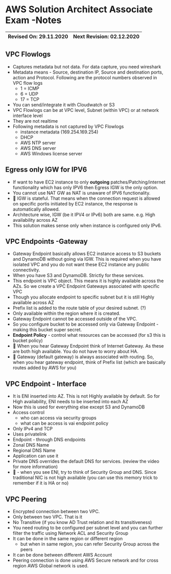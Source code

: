 # AWS Solution Architect Associate Exam -Notes

Revised On: 29.11.2020 | Next Revision: 02.12.2020
-----------------------| -------------------------

## VPC Flowlogs

* Captures metadata but not data. For data capture, you need wireshark
* Metadata means - Source, destination IP, Source and destination ports, action and Protocol. Following are the protocol numbers observed in VPC flow logs
  * 1 = ICMP
  * 6 = UDP
  * 17 = TCP
* You can send/integrate it with Cloudwatch or S3
* VPC Flowlogs can be at VPC level, Subnet (within VPC) or at network interface level
* They are not realtime
* Following metadata is not captured by VPC Flowlogs
  * instance metadata (169.254.169.254)
  * DHCP
  * AWS NTP server
  * AWS DNS server
  * AWS Windows license server

## Egress only IGW for IPV6

* If want to have EC2 instance to only **outgoing** patches/Patching/internet functionality which has only IPV6 then Egress IGW is the only option.
* You cannot use NAT GW as NAT is unaware of IPV6 functionality.
* :magnet: IGW is stateful. That means when the connection request is allowed on specific portis initiated by EC2 instance, the response is automatically allowed.
* Architecture wise, IGW (be it IPV4 or IPv6) both are same. e.g. High availability across AZ
* This solution makes sense only when instance is configured only IPv6.

## VPC Endpoints -Gateway

* Gateway Endpoint basically allows EC2 instance access to S3 buckets and DynamoDB without going via IGW. This is required when you have isolated VPC and you do not want these EC2 instance any public connectivity.
* When you have S3 and DynamoDB. Strictly for these services.
* This endpoint is VPC object. This means it is highly available across the AZs. So we create a VPC Endpoint Gateways associated with specific VPC
* Though you allocate endpoint to specific subnet but it is still Highly available across AZ
* Prefix list is added to the route table of your desired subnet. (?)
* Only available within the region where it is created.
* Gateway Endpoint cannot be accessed outside of the VPC.
* So you configure bucket to be accessed only via Gateway Endpoint -making this bucket super secret.
* **Endpoint Policy** - control what resources can be accessed (for s3 this is bucket policy)
* :electric_plug: When you hear Gateway Endpoint think of Internet Gateway. As these are both high available. You do not have to worry about HA.
* :electric_plug: Gateway (default gateway) is always associated with routing. So, when you hear gateway endpoint, think of Prefix list (which are basically routes added by AWS for you)
  
## VPC Endpoint - Interface

* It is ENI inserted into AZ. This is not Highly available by default. So for High availability, ENI needs to be inserted into each AZ
* Now this is used for everything else except S3 and DynamoDB
* Access control
  * who can access via security groups
  * what can be access is vai endpoint policy
* Only IPv4 and TCP
* Uses privatelink
* Endpoint - through DNS endpoints
* Zonal DNS Name
* Regional DNS Name
* Application can use it 
* Private DNS overrides the default DNS for services. (review the video for more information)
* :electric_plug: - when you see ENI, try to think of Security Group and DNS. Since traditional NIC is not high available (you can use this memory trick to remember if it is HA or no)

## VPC Peering

* Encrypted connection between two VPC.
* Only between two VPC. That is it
* No Transitive (if you know AD Trust relation and its transitiveness)
* You need routing to be configured per subnet level and you can further filter the traffic using Network ACL and Security Group
* It can be done in the same region or different region
  * but when in same region, you can refer Security Group across the peers
* It can be done between different AWS Account
* Peering connection is done using AWS Secure network and for cross region AWS Global network is used.
